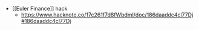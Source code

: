 - [[Euler Finance]] hack
    - https://www.hacknote.co/17c261f7d8fWbdml/doc/186daaddc4cl77Dj#186daaddc4cl77Dj
